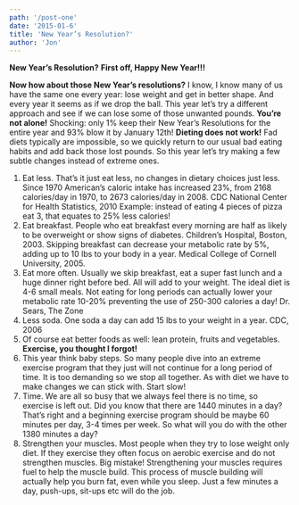 ```yaml
---
path: '/post-one'
date: '2015-01-6'
title: 'New Year’s Resolution?'
author: 'Jon'
---
```


**New Year’s Resolution?**
**First off, Happy New Year!!!**

**Now how about those New Year’s resolutions?**
I know, I know many of us have the same one every year: lose weight and get in better shape. And every year it seems as if we drop the ball. This year let’s try a different approach and see if we can lose some of those unwanted pounds.
**You’re not alone!**
Shocking: only 1% keep their New Year’s Resolutions for the entire year and 93% blow it by January 12th!
**Dieting does not work!**
Fad diets typically are impossible, so we quickly return to our usual bad eating habits and add back those lost pounds. So this year let’s try making a few subtle changes instead of extreme ones.

1. Eat less. That’s it just eat less, no changes in dietary choices just less. Since 1970 American’s caloric intake has increased 23%, from 2168 calories/day in 1970, to 2673 calories/day in 2008.
   CDC National Center for Health Statistics, 2010
   Example: instead of eating 4 pieces of pizza eat 3, that equates to 25% less calories!
2. Eat breakfast. People who eat breakfast every morning are half as likely to be overweight or show signs of diabetes. Children’s Hospital, Boston, 2003.
   Skipping breakfast can decrease your metabolic rate by 5%, adding up to 10 lbs to your body in a year.
   Medical College of Cornell University, 2005.
3. Eat more often. Usually we skip breakfast, eat a super fast lunch and a huge dinner right before bed.
   All will add to your weight. The ideal diet is 4-6 small meals. Not eating for long periods can actually lower your metabolic rate 10-20% preventing the use of 250-300 calories a day! Dr. Sears, The Zone
4. Less soda. One soda a day can add 15 lbs to your weight in a year. CDC, 2006
5. Of course eat better foods as well: lean protein, fruits and vegetables.
   **Exercise, you thought I forgot!**
6. This year think baby steps. So many people dive into an extreme exercise program that they just will not continue for a long period of time. It is too demanding so we stop all together.
   As with diet we have to make changes we can stick with. Start slow!
7. Time. We are all so busy that we always feel there is no time, so exercise is left out. Did you know that there are 1440 minutes in a day? That’s right and a beginning exercise program should be maybe
   60 minutes per day, 3-4 times per week. So what will you do with the other 1380 minutes a day?
8. Strengthen your muscles. Most people when they try to lose weight only diet. If they exercise they often focus on aerobic exercise and do not strengthen muscles. Big mistake! Strengthening your muscles requires fuel to help the muscle build. This process of muscle building will actually help you burn fat, even while you sleep. Just a few minutes a day, push-ups, sit-ups etc will do the job.
